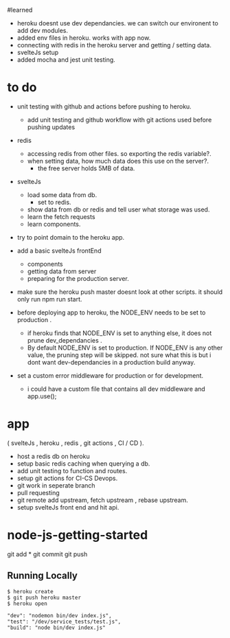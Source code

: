 
#learned

- heroku doesnt use dev dependancies. we can switch our environent to add dev modules.
- added env files in heroku. works with app now.
- connecting with redis in the heroku server and getting / setting data.
- svelteJs setup
- added mocha and jest unit testing.

# to do

- unit testing with github and actions before pushing to heroku.

   - add unit testing and github workflow with git actions used before
     pushing updates

- redis
   - accessing redis from other files. so exporting the redis variable?.
   - when setting data, how much data does this use on the server?.
      - the free server holds 5MB of data.

- svelteJs   
    - load some data from db.
       - set to redis.
    - show data from db or redis and tell user what storage was used.
    - learn the fetch requests
    - learn components.

- try to point domain to the heroku app.

- add a basic svelteJs frontEnd
   - components
   - getting data from server
   - preparing for the production server.

- make sure the heroku push master doesnt look at other scripts. it should only run
  npm run start.

- before deploying app to heroku, the NODE_ENV needs to be set to production .
   - if heroku finds that NODE_ENV is set to anything else, it does not prune dev_dependancies .
   - By default NODE_ENV is set to production. If NODE_ENV is any other value, the pruning step will be skipped.
     not sure what this is but i dont want dev-dependancies in a production build anyway.

- set a custom error middleware for production or for development.
    - i could have a custom file that contains all dev middleware and app.use();

# app

( svelteJs , heroku , redis , git actions , CI / CD ).

- host a redis db on heroku
- setup basic redis caching when querying a db.
- add unit testing to function and routes.
- setup git actions for CI-CS Devops.
- git work in seperate branch
- pull requesting
- git remote add upstream, fetch upstream , rebase upstream.
- setup svelteJs front end and hit api.


# node-js-getting-started

git add *
git commit
git push

## Running Locally

```
$ heroku create
$ git push heroku master
$ heroku open
```

```
"dev": "nodemon bin/dev index.js",
"test": "/dev/service_tests/test.js",
"build": "node bin/dev index.js"
```
